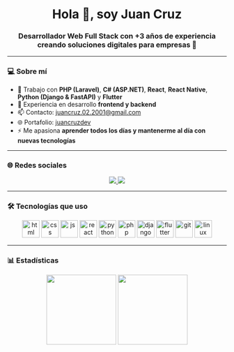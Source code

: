<h1 align="center">Hola 👋, soy Juan Cruz</h1>
<h3 align="center">Desarrollador Web Full Stack con +3 años de experiencia creando soluciones digitales para empresas 🚀</h3>

---

### 💻 Sobre mí

- 🔧 Trabajo con **PHP (Laravel)**, **C# (ASP.NET)**, **React**, **React Native**, **Python (Django & FastAPI)** y **Flutter**  
- 🔀 Experiencia en desarrollo **frontend y backend**
- 📫 Contacto: [juancruz.02.2001@gmail.com](mailto:juancruz.02.2001@gmail.com)  
- 🌐 Portafolio: [juancruzdev](https://juanc.ruzdev.online)
- ⚡ Me apasiona **aprender todos los días y mantenerme al día con nuevas tecnologías**

---

### 🌐 Redes sociales

<div align="center">
  <a href="https://www.linkedin.com/in/juancruzre/">
    <img src="https://img.shields.io/badge/LinkedIn-0077B5?style=for-the-badge&logo=linkedin&logoColor=white" />
  </a>
  <a href="https://www.instagram.com/juan_cruz_dev/">
    <img src="https://img.shields.io/badge/Instagram-E4405F?style=for-the-badge&logo=instagram&logoColor=white" />
  </a>
</div>

---

### 🛠️ Tecnologías que uso

<div align="center">
  <img src="https://cdn.jsdelivr.net/gh/devicons/devicon/icons/html5/html5-original.svg" alt="html" width="40" />
  <img src="https://cdn.jsdelivr.net/gh/devicons/devicon/icons/css3/css3-original.svg" alt="css" width="40" />
  <img src="https://cdn.jsdelivr.net/gh/devicons/devicon/icons/javascript/javascript-original.svg" alt="js" width="40" />
  <img src="https://cdn.jsdelivr.net/gh/devicons/devicon/icons/react/react-original.svg" alt="react" width="40" />
  <img src="https://cdn.jsdelivr.net/gh/devicons/devicon/icons/python/python-original.svg" alt="python" width="40" />
  <img src="https://cdn.jsdelivr.net/gh/devicons/devicon/icons/php/php-original.svg" alt="php" width="40" />
  <img src="https://cdn.jsdelivr.net/gh/devicons/devicon/icons/django/django-plain.svg" alt="django" width="40" />
  <img src="https://cdn.jsdelivr.net/gh/devicons/devicon/icons/flutter/flutter-original.svg" alt="flutter" width="40" />
  <img src="https://cdn.jsdelivr.net/gh/devicons/devicon/icons/git/git-original.svg" alt="git" width="40" />
  <img src="https://cdn.jsdelivr.net/gh/devicons/devicon/icons/linux/linux-original.svg" alt="linux" width="40" />
</div>

---

### 📊 Estadísticas

<p align="center">
  <img height="160" src="https://github-readme-stats.vercel.app/api?username=JuanCruz21&theme=react&show_icons=true&include_all_commits=true" />
  <img height="160" src="https://github-readme-stats.vercel.app/api/top-langs/?username=JuanCruz21&theme=react&layout=compact" />
</p>
